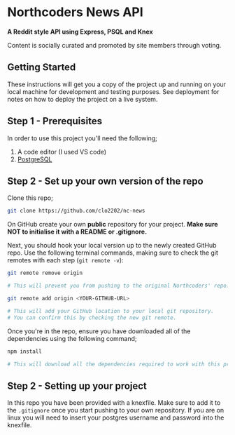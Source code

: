 # Northcoders News API

**A Reddit style API using Express, PSQL and Knex**

Content is socially curated and promoted by site members through voting.

## Getting Started

These instructions will get you a copy of the project up and running on your local machine for development and testing purposes. See deployment for notes on how to deploy the project on a live system.

## Step 1 - Prerequisites 

In order to use this project you'll need the following;

1. A code editor (I used VS code)
2. [PostgreSQL](https://www.postgresql.org/) 

## Step 2 - Set up your own version of the repo

Clone this repo;

```bash
git clone https://github.com/clo2202/nc-news

```

On GitHub create your own **public** repository for your project. **Make sure NOT to initialise it with a README or .gitignore.**

Next, you should hook your local version up to the newly created GitHub repo. Use the following terminal commands, making sure to check the git remotes with each step (`git remote -v`):

```bash
git remote remove origin

# This will prevent you from pushing to the original Northcoders' repo.
```

```bash
git remote add origin <YOUR-GITHUB-URL>

# This will add your GitHub location to your local git repository.
# You can confirm this by checking the new git remote.
```
Once you're in the repo, ensure you have downloaded all of the dependencies using the following command;

```bash
npm install

# This will download all the dependencies required to work with this project.
```

## Step 2 - Setting up your project

In this repo you have been provided with a knexfile. Make sure to add it to the `.gitignore` once you start pushing to your own repository. If you are on linux you will need to insert your postgres username and password into the knexfile.
